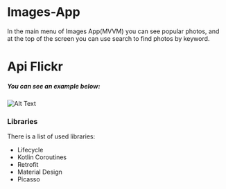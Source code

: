 # Images-App

In the main menu of Images App(MVVM) you can see popular photos, and at the top of the screen you can use search to find photos by keyword.

# Api Flickr

##### You can see an example below:
![Alt Text](https://media.giphy.com/media/IYWhZGcxP30CiABWuf/giphy.gif)

### Libraries
There is a list of used libraries: 
- Lifecycle
- Kotlin Coroutines
- Retrofit
- Material Design
- Picasso
